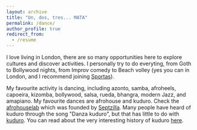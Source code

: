 ```yaml
---
layout: archive
title: "Un, dos, tres... MATA"
permalink: /dance/
author_profile: true
redirect_from:
  - /resume
---
```


I love living in London, there are so many opportunities here to explore cultures and discover activities.
I personally try to do everyting, from Goth to Bollywood nights, from Improv comedy to Beach volley (yes you can in London, and I recommend joining [Sportas](https://www.sportas.co.uk/)).

My favourite activity is dancing, including azonto, samba, afroheels, capoeira, kizomba, bollywood, salsa, rueda, bhangra, modern Jazz, and amapiano.
My favourite dances are afrohouse and kuduro. Check the [afrohouselab](https://www.instagram.com/theafrohouselab/) which was founded by [Septzilla](https://www.youtube.com/watch?v=bH5k5cNV88Q).
Many people have heard of kuduro through the song "Danza kuduro", but that has little to do with [kuduro](https://www.youtube.com/shorts/jSwXVVQ1AVg).
You can read about the very interesting history of kuduro [here](https://www.jstor.org/stable/26410069).

